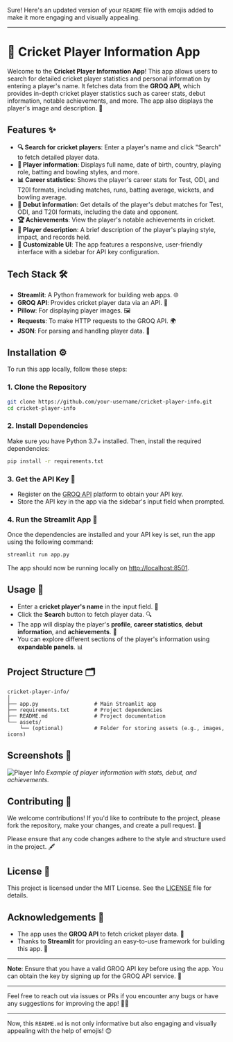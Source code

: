 Sure! Here's an updated version of your `README` file with emojis added to make it more engaging and visually appealing.

---

# 🏏 Cricket Player Information App

Welcome to the **Cricket Player Information App**! This app allows users to search for detailed cricket player statistics and personal information by entering a player's name. It fetches data from the **GROQ API**, which provides in-depth cricket player statistics such as career stats, debut information, notable achievements, and more. The app also displays the player's image and description. 🎉

## Features ✨

- **🔍 Search for cricket players**: Enter a player's name and click "Search" to fetch detailed player data.
- **👤 Player information**: Displays full name, date of birth, country, playing role, batting and bowling styles, and more.
- **📊 Career statistics**: Shows the player's career stats for Test, ODI, and T20I formats, including matches, runs, batting average, wickets, and bowling average.
- **🏅 Debut information**: Get details of the player's debut matches for Test, ODI, and T20I formats, including the date and opponent.
- **🏆 Achievements**: View the player's notable achievements in cricket.
- **📝 Player description**: A brief description of the player's playing style, impact, and records held.
- **🎨 Customizable UI**: The app features a responsive, user-friendly interface with a sidebar for API key configuration.

## Tech Stack 🛠️

- **Streamlit**: A Python framework for building web apps. 🌐
- **GROQ API**: Provides cricket player data via an API. 📡
- **Pillow**: For displaying player images. 🖼️
- **Requests**: To make HTTP requests to the GROQ API. 🌍
- **JSON**: For parsing and handling player data. 🧩

## Installation ⚙️

To run this app locally, follow these steps:

### 1. Clone the Repository
```bash
git clone https://github.com/your-username/cricket-player-info.git
cd cricket-player-info
```

### 2. Install Dependencies
Make sure you have Python 3.7+ installed. Then, install the required dependencies:
```bash
pip install -r requirements.txt
```

### 3. Get the API Key 🔑
- Register on the [GROQ API](https://groq.com) platform to obtain your API key.
- Store the API key in the app via the sidebar's input field when prompted.

### 4. Run the Streamlit App 🚀
Once the dependencies are installed and your API key is set, run the app using the following command:
```bash
streamlit run app.py
```

The app should now be running locally on [http://localhost:8501](http://localhost:8501).

## Usage 📱

- Enter a **cricket player's name** in the input field. 📝
- Click the **Search** button to fetch player data. 🔍
- The app will display the player's **profile**, **career statistics**, **debut information**, and **achievements**. 🏅
- You can explore different sections of the player's information using **expandable panels**. 📊

## Project Structure 🗂️

```plaintext
cricket-player-info/
│
├── app.py                  # Main Streamlit app
├── requirements.txt        # Project dependencies
├── README.md               # Project documentation
└── assets/
    └── (optional)          # Folder for storing assets (e.g., images, icons)
```

## Screenshots 📸

![Player Info](screenshots/player_info.png)
*Example of player information with stats, debut, and achievements.*

## Contributing 🤝

We welcome contributions! If you'd like to contribute to the project, please fork the repository, make your changes, and create a pull request. 🚀 

Please ensure that any code changes adhere to the style and structure used in the project. 🖋️

## License 📜

This project is licensed under the MIT License. See the [LICENSE](LICENSE) file for details.

## Acknowledgements 🙏

- The app uses the **GROQ API** to fetch cricket player data. 📡
- Thanks to **Streamlit** for providing an easy-to-use framework for building this app. 🌟

---

**Note**: Ensure that you have a valid GROQ API key before using the app. You can obtain the key by signing up for the GROQ API service. 🔑

---

Feel free to reach out via issues or PRs if you encounter any bugs or have any suggestions for improving the app! 🐞💡

---

Now, this `README.md` is not only informative but also engaging and visually appealing with the help of emojis! 😊
